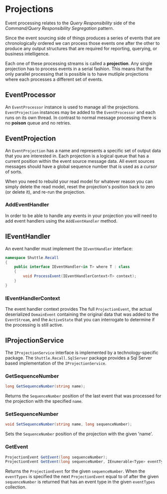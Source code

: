 # Projections

Event processing relates to the *Query Responsibility* side of the *Command/Query Responsibility Segregation* pattern.

Since the event sourcing side of things produces a series of events that are chronologically ordered we can process those events one after the other to produce any output structures that are required for reporting, querying, or business intelligence.

Each one of these processing streams is called a **projection**.  Any single projection has to process events in a serial fashion.  This means that the only parallel processing that is possible is to have mutliple projections where each processes a different set of events.

## EventProcessor

An `EventProcessor` instance is used to manage all the projections.  `EventProjection` instances may be added to the `EventProcessor` and each runs on its own thread.  In contrast to normal message processing there is no **poison** queue and no retries.

## EventProjection

An `EventProjection` has a name and represents a specific set of output data that you are interested in.  Each projection is a logical queue that has a current position within the event source message data.  All event sources messages should have a global sequence number that is used as a *cursor* of sorts.

When you need to rebuild your read model for whatever reason you can simply delete the read model, reset the projection's position back to zero (or delete it), and re-run the projection.

### AddEventHandler

In order to be able to handle any events in your projection you will need to add event handlers using the `AddEventHandler` method.

## IEventHandler

An event handler must implement the `IEventHandler` interface:

``` c#
namespace Shuttle.Recall
{
    public interface IEventHandler<in T> where T : class
    {
        void ProcessEvent(IEventHandlerContext<T> context);
    }
}
```

### IEventHandlerContext

The event handler context provides The full `ProjectionEvent`, the actual deserialized `DomainEvent` containing the original data that was added to the `EventStream`, and the `ActiveState` that you can interrogate to determine if the processing is still active.

## IProjectionService

The `IProjectionService` interface is implemented by a technology-specific package.  The `Shuttle.Recall.SqlServer` package provides a Sql Server based implementation of the `IProjectionService`.

### GetSequenceNumber

``` c#
long GetSequenceNumber(string name);
```

Returns the `SequenceNumber` position of the last event that was processed for the projection with the specified `name`.

### SetSequenceNumber

``` c#
void SetSequenceNumber(string name, long sequenceNumber);
```

Sets the `SequenceNumber` position of the projection with the given 'name'.

### GetEvent

``` c#
ProjectionEvent GetEvent(long sequenceNumber);
ProjectionEvent GetEvent(long sequenceNumber, IEnumerable<Type> eventTypes);
```

Returns the `ProjectionEvent` for the given `sequenceNumber`.  When the `eventTypes` is specified the next `ProjectionEvent` equal to of after the given `sequenceNumber` is returned that has an event type in the given `eventTypes` collection.